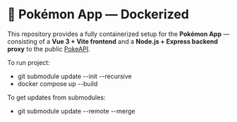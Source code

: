# 🐳 Pokémon App — Dockerized

This repository provides a fully containerized setup for the **Pokémon App** — consisting of a **Vue 3 + Vite frontend** and a **Node.js + Express backend proxy** to the public [PokeAPI](https://pokeapi.co/).

To run project:
- git submodule update --init --recursive
- docker compose up --build

To get updates from submodules:
- git submodule update --remote --merge
